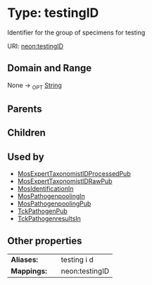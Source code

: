 
# Type: testingID


Identifier for the group of specimens for testing

URI: [neon:testingID](https://data.neonscience.org/testingID)


## Domain and Range

None ->  <sub>OPT</sub> [String](types/String.md)

## Parents


## Children


## Used by

 * [MosExpertTaxonomistIDProcessedPub](MosExpertTaxonomistIDProcessedPub.md)
 * [MosExpertTaxonomistIDRawPub](MosExpertTaxonomistIDRawPub.md)
 * [MosIdentificationIn](MosIdentificationIn.md)
 * [MosPathogenpoolingIn](MosPathogenpoolingIn.md)
 * [MosPathogenpoolingPub](MosPathogenpoolingPub.md)
 * [TckPathogenPub](TckPathogenPub.md)
 * [TckPathogenresultsIn](TckPathogenresultsIn.md)

## Other properties

|  |  |  |
| --- | --- | --- |
| **Aliases:** | | testing i d |
| **Mappings:** | | neon:testingID |

